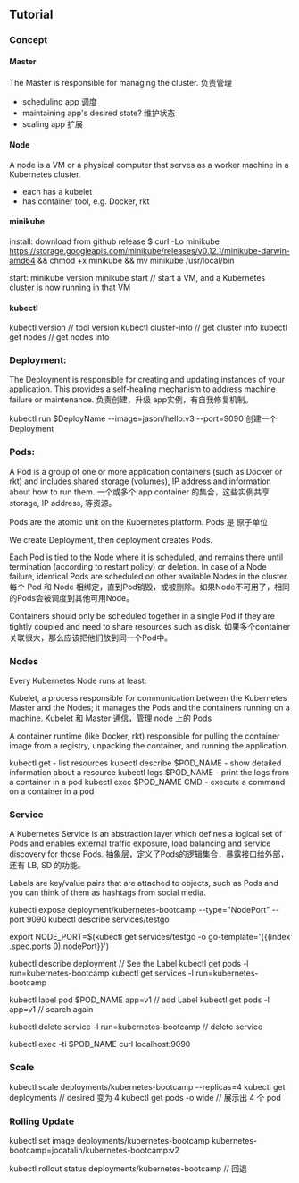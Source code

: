 ## Tutorial

### Concept

#### Master

The Master is responsible for managing the cluster. 负责管理
- scheduling app 调度
- maintaining app's desired state? 维护状态
- scaling app 扩展

#### Node

A node is a VM or a physical computer that serves as a worker machine in a Kubernetes cluster. 
- each has a kubelet
- has container tool, e.g. Docker, rkt

#### minikube

install:
download from github release
$ curl -Lo minikube https://storage.googleapis.com/minikube/releases/v0.12.1/minikube-darwin-amd64 && chmod +x minikube && mv minikube /usr/local/bin

start:
minikube version
minikube start // start a VM, and a Kubernetes cluster is now running in that VM

#### kubectl

kubectl version // tool version
kubectl cluster-info // get cluster info
kubectl get nodes // get nodes info


### Deployment:

The Deployment is responsible for creating and updating instances of your application.
This provides a self-healing mechanism to address machine failure or maintenance.
负责创建，升级 app实例，有自我修复机制。

kubectl run $DeployName --image=jason/hello:v3 --port=9090
创建一个 Deployment

### Pods:

A Pod is a group of one or more application containers (such as Docker or rkt) and includes shared storage (volumes), IP address and information about how to run them.
一个或多个 app container 的集合，这些实例共享 storage, IP address, 等资源。

Pods are the atomic unit on the Kubernetes platform. 
Pods 是 原子单位

We create Deployment, then deployment creates Pods. 

Each Pod is tied to the Node where it is scheduled, and remains there until termination (according to restart policy) or deletion. In case of a Node failure, identical Pods are scheduled on other available Nodes in the cluster.
每个 Pod 和 Node 相绑定，直到Pod销毁，或被删除。如果Node不可用了，相同的Pods会被调度到其他可用Node。

Containers should only be scheduled together in a single Pod if they are tightly coupled and need to share resources such as disk.
如果多个container关联很大，那么应该把他们放到同一个Pod中。

### Nodes

Every Kubernetes Node runs at least:

Kubelet, a process responsible for communication between the Kubernetes Master and the Nodes; it manages the Pods and the containers running on a machine.
Kubelet 和 Master 通信，管理 node 上的 Pods

A container runtime (like Docker, rkt) responsible for pulling the container image from a registry, unpacking the container, and running the application.

kubectl get - list resources
kubectl describe $POD_NAME - show detailed information about a resource
kubectl logs $POD_NAME - print the logs from a container in a pod
kubectl exec $POD_NAME CMD - execute a command on a container in a pod

### Service

A Kubernetes Service is an abstraction layer which defines a logical set of Pods and enables external traffic exposure, load balancing and service discovery for those Pods.
抽象层，定义了Pods的逻辑集合，暴露接口给外部，还有 LB, SD 的功能。

Labels are key/value pairs that are attached to objects, such as Pods and you can think of them as hashtags from social media.

kubectl expose deployment/kubernetes-bootcamp --type="NodePort" --port 9090
kubectl describe services/testgo

export NODE_PORT=$(kubectl get services/testgo -o go-template='{{(index .spec.ports 0).nodePort}}')

kubectl describe deployment // See the Label
kubectl get pods -l run=kubernetes-bootcamp
kubectl get services -l run=kubernetes-bootcamp

kubectl label pod $POD_NAME app=v1 // add Label
kubectl get pods -l app=v1 // search again

kubectl delete service -l run=kubernetes-bootcamp // delete service

kubectl exec -ti $POD_NAME curl localhost:9090

### Scale

kubectl scale deployments/kubernetes-bootcamp --replicas=4
kubectl get deployments // desired 变为 4
kubectl get pods -o wide // 展示出 4 个 pod

### Rolling Update

kubectl set image deployments/kubernetes-bootcamp kubernetes-bootcamp=jocatalin/kubernetes-bootcamp:v2 

kubectl rollout status deployments/kubernetes-bootcamp // 回退





